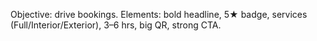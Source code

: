 Objective: drive bookings. Elements: bold headline, 5★ badge, services (Full/Interior/Exterior), 3–6 hrs, big QR, strong CTA.